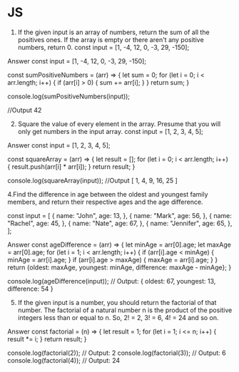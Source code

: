 # JS
1. If the given input is an array of numbers, return the sum of all the positives ones. If the array is empty or there aren't any positive numbers, return 0.
const input = [1, -4, 12, 0, -3, 29, -150];

Answer
const input = [1, -4, 12, 0, -3, 29, -150];

const sumPositiveNumbers = (arr) => {
    let sum = 0;
    for (let i = 0; i < arr.length; i++) {
        if (arr[i] > 0) {
            sum += arr[i];
        }
    }
    return sum;
}

console.log(sumPositiveNumbers(input));

//Output
42

2. Square the value of every element in the array. Presume that you will only get numbers in the input array.
const input = [1, 2, 3, 4, 5];

Answer
const input = [1, 2, 3, 4, 5];

const squareArray = (arr) => {
    let result = [];
    for (let i = 0; i < arr.length; i++) {
        result.push(arr[i] * arr[i]);
    }
    return result;
}

console.log(squareArray(input)); 
//Output
[ 1, 4, 9, 16, 25 ]
 



4.Find the difference in age between the oldest and youngest family members, and return their respective ages and the age difference.


const input = [
 {
   name: "John",
   age: 13,
 },
 {
   name: "Mark",
   age: 56,
 },
 {
   name: "Rachel",
   age: 45,
 },
 {
   name: "Nate",
   age: 67,
 },
 {
   name: "Jennifer",
   age: 65,
 },
];



Answer
const ageDifference = (arr) => {
    let minAge = arr[0].age;
    let maxAge = arr[0].age;
    for (let i = 1; i < arr.length; i++) {
        if (arr[i].age < minAge) {
            minAge = arr[i].age;
        }
        if (arr[i].age > maxAge) {
            maxAge = arr[i].age;
        }
    }
    return {oldest: maxAge, youngest: minAge, difference: maxAge - minAge};
}

console.log(ageDifference(input));
 // Output:
 { oldest: 67, youngest: 13, difference: 54 }




5. If the given input is a number, you should return the factorial of that number. The factorial of a natural number n is the product of the positive integers less than or equal to n. So, 2! = 2, 3! = 6, 4! = 24 and so on.


Answer
const factorial = (n) => {
    let result = 1;
    for (let i = 1; i <= n; i++) {
        result *= i;
    }
    return result;
}

console.log(factorial(2)); // Output: 2
console.log(factorial(3)); // Output: 6
console.log(factorial(4)); // Output: 24
